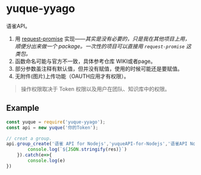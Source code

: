 # yuque-yyago

语雀API。

1. 用 [request-promise](https://www.npmjs.com/package/request-promise) 实现——*其实是没有必要的，只是我在其他项目上用，顺便分出来做一个 package。一次性的项目可以直接用 `request-promise` 这类包。*
2. 函数命名可能与官方不一致，具体参考仓库 WIKI或者page。
5. 部分参数虽注释有默认值，但并没有赋值，使用的时候可能还是要赋值。
6. 无附件(图片)上传功能（OAUTH应用才有权限）。

> 操作权限取决于 Token 权限以及用户在团队、知识库中的权限。

## Example

```js
const yuque = require('yuque-yyago');
const api = new yuque('你的Token'); 

// creat a group.
api.group_create('语雀 API for Nodejs','yuqueAPI-for-Nodejs','语雀API Nodejs 版').then(res=>{
        console.log(`${JSON.stringify(res)}`)
    }).catch(e=>{
        console.log(e)
})
```